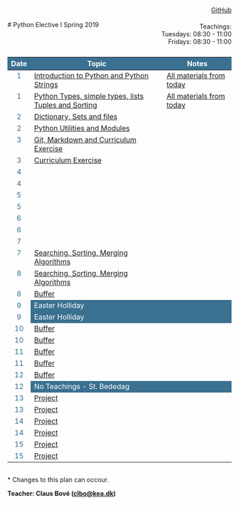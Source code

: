 <head>
  <style> 
    
    h1:first-of-type {display: none;}
    #github {text-align: right; margin:-50px 0 50px 0}
    #teachings {text-align: right; margin: -30px 0 10px 0}
    #tbl {display: inline-table}
    td {vertical-align: top;}
    thead th {background-color: #3a7090; color:#ffffff}
    td:nth-child(1) {color: #3a7090; text-align:center}
  </style>
</head>
# Python Elective I Spring 2019

<div id="github"><a href="https://github.com/python-elective-1-spring-2019/">GitHub</a>
</div>

<div id="teachings">
  Teachings: <br> Tuesdays: 08:30 - 11:00<br>Fridays: 08:30 - 11:00<br> 
</div>

<table id="tbl">
  <thead>
  <tr>
      <th>Date</th>
      <th>Topic</th>
      <th>Notes</th>
  </tr>
  </thead>
  <tbody>
  <tr>
      <td>1</td>
      <td>    
        <a href="https://github.com/python-elective-1-spring-2019/day1_intro">Introduction to Python and Python Strings</a></td>
    <td><a href="https://github.com/python-elective-1-spring-2019?utf8=%E2%9C%93&q=day_1">All materials from today</a></td>
  </tr>
  
  <tr>  
      <td>1</td>
      <td>
        <a href="">Python Types, simple types, lists Tuples and Sorting</a></td>
      <td><a href="https://github.com/python-elective-1-spring-2019?utf8=%E2%9C%93&q=day_2">All materials from today</a></td>
  </tr>
  
  <tr >
      <td>2</td>
      <td>
        <a href="">Dictionary, Sets and files</a>
      </td>
      <td></td>
  </tr>
  
  <tr>    
      <td>2</td>
      <td>
         <a href="">Python Utilities and Modules</a>
      </td>
      <td></td>
  </tr>
  
  <tr>
      <td>3</td>
      <td>
        <a href="">Git, Markdown and Curriculum Exercise</a>
      </td>
      <td></td>
  </tr>  
  
  <tr>    
      <td>3</td> 
      <td>
        <a href="">Curriculum Exercise</a>
      </td>
      <td></td>
  </tr>

  <tr>     
      <td>4</td>
      <td>
        <a href=""></a>
      </td>
      <td></td>
  </tr>
  
  <tr>      
      <td>4</td>
      <td>
        <a href=""></a>
      </td>
      <td></td>
  </tr>

  <tr>
      <td>5</td>
      <td>
        <a href=""></a>
      </td>
      <td></td>
  </tr>
  
  <tr>   
      <td>5</td>
      <td>
        <a href=""></a>
      </td>
      <td></td>
  </tr>
  
  <tr>  
      <td>6</td>
      <td>
        <a href=""></a>
      </td>
      <td></td>
  </tr>
  <tr> 
      <td>6</td>
      <td>
        <a href=""></a>
      </td>
      <td></td>
  </tr>
  
  <tr>  
      <td>7</td>
      <td>
        <a href=""></a>
      </td>
      <td></td>
  </tr>
  
  <tr> 
      <td>7</td>
      <td>
        <a href="">Searching, Sorting, Merging Algorithms</a>
      </td>
      <td></td>
  </tr>

  <tr>  
      <td>8</td>
      <td>
        <a href="">Searching, Sorting, Merging Algorithms</a>
      </td>
      <td></td>
  </tr>
  
  <tr> 
      <td>8</td>
      <td><a href="">Buffer</a></td>
      <td></td>
  </tr>
  <tr >
      <td>9</td>
      <td style="background-color: #3a7090; color:#fff">Easter Holliday</td>
      <td style="background-color: #3a7090; color:#fff"></td>
  </tr>
  <tr >
      <td>9</td>
      <td style="background-color: #3a7090; color:#fff">Easter Holliday</td>
      <td style="background-color: #3a7090; color:#fff"></td>
  </tr>
  <tr> 
      <td>10</td>
      <td><a href="">Buffer</a></td>
      <td></td>
  </tr>
  <tr>
      <td>10</td>
      <td><a href="">Buffer</a></td>
      <td></td>
  </tr>
  <tr>
      <td>11</td>
      <td><a href="">Buffer</a></td>
      <td></td>
  </tr>
  <tr>
      <td>11</td>
      <td><a href="">Buffer</a></td>
      <td></td>
  </tr>
  <tr>
      <td>12</td>
      <td><a href="">Buffer</a></td>
      <td></td>
  </tr>
  <tr>
      <td>12</td>
      <td style="background-color: #3a7090; color:#fff">No Teachings - St. Bededag</td>
      <td style="background-color: #3a7090; color:#fff"></td>
  </tr>
  <tr>
      <td>13</td>
      <td><a href="">Project</a></td>
      <td></td>
  </tr>
  <tr>
      <td>13</td>
      <td><a href="">Project</a></td>
      <td></td>
  </tr>
  <tr>
      <td>14</td>
      <td><a href="">Project</a></td>
      <td></td>
  </tr>
  <tr>
      <td>14</td>
      <td><a href="">Project</a></td>
      <td></td>
  </tr>
  <tr>    
      <td>15</td>
      <td><a href="">Project</a></td>
      <td></td>
  </tr>
  <tr>
      <td>15</td>
      <td><a href="">Project</a></td>
      <td></td>
  </tr>

  </tbody>
</table>
            
\* Changes to this plan can occour. <br>

__Teacher: Claus Bové (clbo@kea.dk)__

<script>
 var dates = [

        {week : 1, date : '19-02'}, 
        {week : 1, date : '22-02'}, 

        {week : 2, date : '26-02'}, 
        {week : 2, date : '01-03'}, 

        // go agile
        {week : 3, date : '05-03'}, 
        {week : 3, date : '08-03'},

        {week : 4, date : '12-03'}, 
        {week : 4, date : '15-03'},

        {week : 5, date : '19-03'}, 
        {week : 5, date : '22-03'}, 

        {week : 6, date : '26-03'}, 
        {week : 6, date : '29-03'}, 

        {week : 7, date : '02-04'}, 
        {week : 7, date : '05-04'},

        {week : 8, date : '09-04'},
        {week : 8, date : '12-04'},

        // week 9 Easter
        {week : 9, date : '23-04'},        
        {week : 9, date : '26-04'},

        {week : 10, date : '30-04'},
        {week : 10, date : '03-05'},

        {week : 11, date : '07-05'},
        {week : 11, date : '10-05'},

        {week : 12, date : '14-05'},
        {week : 12, date : '17-05'}, // st. bededag

        {week : 13, date : '21-05'},
        {week : 13, date : '24-05'},

        {week : 14, date : '28-05'},
        {week : 14, date : '31-05'},

        {week : 15, date : '04-06'},
        {week : 15, date : '07-06'}

    ]; 
  
 var table = document.getElementById("tbl");  
 var rows = table.getElementsByTagName("tr");
 
 for(i = 1; i < rows.length; i++){

     if(rows[i].getAttribute("class") === 'holliday'){
        i++;   
     }

      var tds = rows[i].getElementsByTagName("td"); 
      tds[0].innerHTML= dates[i-1].date + '-2019'; 
      // tds[1].innerHTML= dates[i-1].date + ' - 2018';  
    } 
 
</script>
